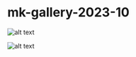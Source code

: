 # mk-gallery-2023-10

![alt text](https://files.slack.com/files-pri/T0HTW3H0V-F060PD4LVB9/sample-paper-overlays_540.gif?pub_secret=4d9b8f93ce)

![alt text](https://files.slack.com/files-pri/T0HTW3H0V-F062W4HNL7J/mk-obs-test-1.jpg?pub_secret=f7af23ee6d)
